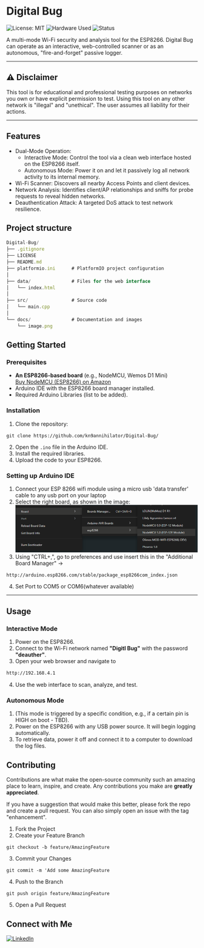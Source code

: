 # Digital Bug

![License: MIT](https://img.shields.io/badge/License-MIT-yellow.svg)
![Hardware Used](https://img.shields.io/badge/platform-ESP8266-blue.svg)
![Status](https://img.shields.io/badge/status-in%20development-orange.svg)

A multi-mode Wi-Fi security and analysis tool for the ESP8266. Digital Bug can operate as an interactive, web-controlled scanner or as an autonomous, "fire-and-forget" passive logger.

---

## ⚠️ Disclaimer

This tool is for educational and professional testing purposes on networks you own or have explicit permission to test. Using this tool on any other network is "illegal" and "unethical". The user assumes all liability for their actions.

---

## Features

* Dual-Mode Operation:
    * Interactive Mode: Control the tool via a clean web interface hosted on the ESP8266 itself.
    * Autonomous Mode: Power it on and let it passively log all network activity to its internal memory.
* Wi-Fi Scanner: Discovers all nearby Access Points and client devices.
* Network Analysis: Identifies client/AP relationships and sniffs for probe requests to reveal hidden networks.
* Deauthentication Attack: A targeted DoS attack to test network resilience.

## Project structure
```js
Digital-Bug/
├── .gitignore
├── LICENSE
├── README.md
├── platformio.ini      # PlatformIO project configuration
│
├── data/               # Files for the web interface
│   └── index.html
│
├── src/                # Source code
│   └── main.cpp
│
└── docs/               # Documentation and images
    └── image.png
```

## Getting Started

### Prerequisites

* **An ESP8266-based board** (e.g., NodeMCU, Wemos D1 Mini)  
  [Buy NodeMCU (ESP8266) on Amazon](https://www.amazon.in/dp/B0829Z1W6Y)
* Arduino IDE with the ESP8266 board manager installed.
* Required Arduino Libraries (list to be added).

### Installation

1.  Clone the repository: 
```git
git clone https://github.com/kn9annihilator/Digital-Bug/
```
2.  Open the `.ino` file in the Arduino IDE.
3.  Install the required libraries.
4.  Upload the code to your ESP8266.

### Setting up Arduino IDE
1. Connect your ESP 8266 wifi module using a micro usb 'data transfer' cable to any usb port on your laptop
2. Select the right board, as shown in the image:
![alt text](image.png)
3. Using "CTRL+,", go to preferences and use insert this in the "Additional Board Manager" ->
```html
http://arduino.esp8266.com/stable/package_esp8266com_index.json
```
4. Set Port to COM5 or COM6(whatever available)

---

##  Usage

### Interactive Mode

1.  Power on the ESP8266.
2.  Connect to the Wi-Fi network named **"Digitl Bug"** with the password **"deauther"**.
3.  Open your web browser and navigate to 
```html
http://192.168.4.1
```
4.  Use the web interface to scan, analyze, and test.

### Autonomous Mode

1.  (This mode is triggered by a specific condition, e.g., if a certain pin is HIGH on boot - TBD).
2.  Power on the ESP8266 with any USB power source. It will begin logging automatically.
3.  To retrieve data, power it off and connect it to a computer to download the log files.




##  Contributing

Contributions are what make the open-source community such an amazing place to learn, inspire, and create. Any contributions you make are **greatly appreciated**.

If you have a suggestion that would make this better, please fork the repo and create a pull request. You can also simply open an issue with the tag "enhancement".

1.  Fork the Project
2.  Create your Feature Branch 
```git
git checkout -b feature/AmazingFeature
```
3.  Commit your Changes 
```git
git commit -m 'Add some AmazingFeature
```
4.  Push to the Branch 
```git
git push origin feature/AmazingFeature
```
5.  Open a Pull Request


##  Connect with Me
[![LinkedIn](https://img.shields.io/badge/LinkedIn-Connect-blue?style=for-the-badge&logo=linkedin)](https://www.linkedin.com/in/krishnanarula/)

